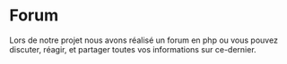 # Forum

Lors de notre projet nous avons réalisé un forum en php ou vous pouvez discuter, réagir, et partager toutes vos informations sur ce-dernier.

